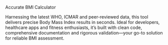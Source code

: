 Accurate BMI Calculator

Harnessing the latest WHO, ICMAR and peer-reviewed data, this tool delivers precise Body Mass Index results in seconds. Ideal for developers, healthcare apps and fitness enthusiasts, it’s built with clean code, comprehensive documentation and rigorous validation—your go-to solution for reliable BMI assessment.
